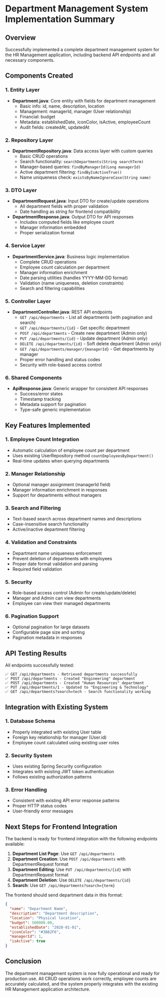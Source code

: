 # Department Management System Implementation Summary

## Overview
Successfully implemented a complete department management system for the HR Management application, including backend API endpoints and all necessary components.

## Components Created

### 1. Entity Layer
- **Department.java**: Core entity with fields for department management
  - Basic info: id, name, description, location
  - Management: managerId, manager (User relationship)
  - Financial: budget
  - Metadata: establishedDate, iconColor, isActive, employeeCount
  - Audit fields: createdAt, updatedAt

### 2. Repository Layer
- **DepartmentRepository.java**: Data access layer with custom queries
  - Basic CRUD operations
  - Search functionality: `searchDepartments(String searchTerm)`
  - Manager-based queries: `findByManagerId(Long managerId)`
  - Active department filtering: `findByIsActiveTrue()`
  - Name uniqueness check: `existsByNameIgnoreCase(String name)`

### 3. DTO Layer
- **DepartmentRequest.java**: Input DTO for create/update operations
  - All department fields with proper validation
  - Date handling as string for frontend compatibility
- **DepartmentResponse.java**: Output DTO for API responses
  - Includes computed fields like employee count
  - Manager information embedded
  - Proper serialization format

### 4. Service Layer
- **DepartmentService.java**: Business logic implementation
  - Complete CRUD operations
  - Employee count calculation per department
  - Manager information enrichment
  - Date parsing utilities (handles YYYY-MM-DD format)
  - Validation (name uniqueness, deletion constraints)
  - Search and filtering capabilities

### 5. Controller Layer
- **DepartmentController.java**: REST API endpoints
  - `GET /api/departments` - List all departments (with pagination and search)
  - `GET /api/departments/{id}` - Get specific department
  - `POST /api/departments` - Create new department (Admin only)
  - `PUT /api/departments/{id}` - Update department (Admin only)
  - `DELETE /api/departments/{id}` - Soft delete department (Admin only)
  - `GET /api/departments/manager/{managerId}` - Get departments by manager
  - Proper error handling and status codes
  - Security with role-based access control

### 6. Shared Components
- **ApiResponse.java**: Generic wrapper for consistent API responses
  - Success/error states
  - Timestamp tracking
  - Metadata support for pagination
  - Type-safe generic implementation

## Key Features Implemented

### 1. Employee Count Integration
- Automatic calculation of employee count per department
- Uses existing UserRepository method `countEmployeesByDepartment()`
- Real-time updates when querying departments

### 2. Manager Relationship
- Optional manager assignment (managerId field)
- Manager information enrichment in responses
- Support for departments without managers

### 3. Search and Filtering
- Text-based search across department names and descriptions
- Case-insensitive search functionality
- Active/inactive department filtering

### 4. Validation and Constraints
- Department name uniqueness enforcement
- Prevent deletion of departments with employees
- Proper date format validation and parsing
- Required field validation

### 5. Security
- Role-based access control (Admin for create/update/delete)
- Manager and Admin can view departments
- Employee can view their managed departments

### 6. Pagination Support
- Optional pagination for large datasets
- Configurable page size and sorting
- Pagination metadata in responses

## API Testing Results

All endpoints successfully tested:

```
✅ GET /api/departments - Retrieved departments successfully
✅ POST /api/departments - Created "Engineering" department
✅ POST /api/departments - Created "Human Resources" department  
✅ PUT /api/departments/1 - Updated to "Engineering & Technology"
✅ GET /api/departments?search=tech - Search functionality working
```

## Integration with Existing System

### 1. Database Schema
- Properly integrated with existing User table
- Foreign key relationship for manager (User.id)
- Employee count calculated using existing user roles

### 2. Security System
- Uses existing Spring Security configuration
- Integrates with existing JWT token authentication
- Follows existing authorization patterns

### 3. Error Handling
- Consistent with existing API error response patterns
- Proper HTTP status codes
- User-friendly error messages

## Next Steps for Frontend Integration

The backend is ready for frontend integration with the following endpoints available:

1. **Department List Page**: Use `GET /api/departments`
2. **Department Creation**: Use `POST /api/departments` with DepartmentRequest format
3. **Department Editing**: Use `PUT /api/departments/{id}` with DepartmentRequest format
4. **Department Deletion**: Use `DELETE /api/departments/{id}` 
5. **Search**: Use `GET /api/departments?search={term}`

The frontend should send department data in this format:
```json
{
  "name": "Department Name",
  "description": "Department description",
  "location": "Physical location",
  "budget": 500000.00,
  "establishedDate": "2020-01-01",
  "iconColor": "#3B82F6",
  "managerId": 1,
  "isActive": true
}
```

## Conclusion

The department management system is now fully operational and ready for production use. All CRUD operations work correctly, employee counts are accurately calculated, and the system properly integrates with the existing HR Management application architecture.
